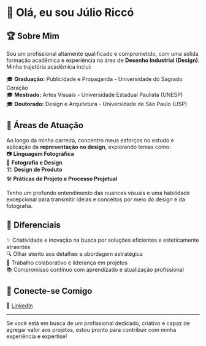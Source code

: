 # 👋 Olá, eu sou Júlio Riccó  

## 🏆 Sobre Mim  
Sou um profissional altamente qualificado e comprometido, com uma sólida formação acadêmica e experiência na área de **Desenho Industrial (Design)**. Minha trajetória acadêmica inclui:  

🎓 **Graduação:** Publicidade e Propaganda - Universidade do Sagrado Coração  
🎓 **Mestrado:** Artes Visuais - Universidade Estadual Paulista (UNESP)  
🎓 **Doutorado:** Design e Arquitetura - Universidade de São Paulo (USP)  

## 🎯 Áreas de Atuação  
Ao longo da minha carreira, concentro meus esforços no estudo e aplicação da **representação no design**, explorando temas como:  
📷 **Linguagem Fotográfica**  
🎨 **Fotografia e Design**  
🏗️ **Design de Produto**  
🛠️ **Práticas de Projeto e Processo Projetual**  

Tenho um profundo entendimento das nuances visuais e uma habilidade excepcional para transmitir ideias e conceitos por meio do design e da fotografia.  

## 🚀 Diferenciais  
✨ Criatividade e inovação na busca por soluções eficientes e esteticamente atraentes  
🔍 Olhar atento aos detalhes e abordagem estratégica  
🤝 Trabalho colaborativo e liderança em projetos  
📚 Compromisso contínuo com aprendizado e atualização profissional  

## 🔗 Conecte-se Comigo  
🔗 [LinkedIn](https://www.linkedin.com/in/julioricco/)  

---

Se você está em busca de um profissional dedicado, criativo e capaz de agregar valor aos projetos, estou pronto para contribuir com minha experiência e expertise!  

